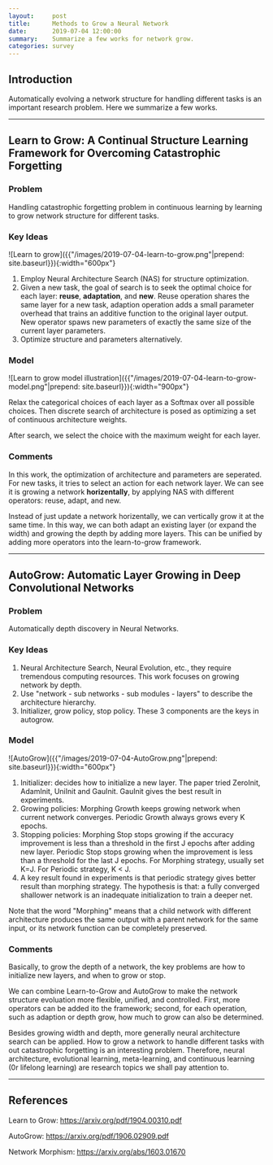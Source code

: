 ```yaml
---
layout:     post
title:      Methods to Grow a Neural Network 
date:       2019-07-04 12:00:00
summary:    Summarize a few works for network grow.
categories: survey
---
```


## Introduction

Automatically evolving a network structure for handling different tasks is an important research problem. Here we summarize a few works.

---

## Learn to Grow: A Continual Structure Learning Framework for Overcoming Catastrophic Forgetting

### Problem

Handling catastrophic forgetting problem in continuous learning by learning to grow network structure for different tasks.

### Key Ideas

![Learn to grow]({{"/images/2019-07-04-learn-to-grow.png"|prepend: site.baseurl}}){:width="600px"}

1. Employ Neural Architecture Search (NAS) for structure optimization.
2. Given a new task, the goal of search is to seek the optimal choice for each layer: **reuse**, **adaptation**, and **new**. Reuse operation shares the same layer for a new task, adaption operation adds a small parameter overhead that trains an additive function to the original layer output. New operator spaws new parameters of exactly the same size of the current layer parameters.
3. Optimize structure and parameters alternatively. 

### Model

![Learn to grow model illustration]({{"/images/2019-07-04-learn-to-grow-model.png"|prepend: site.baseurl}}){:width="900px"}

Relax the categorical choices of each layer as a Softmax over all possible choices. Then discrete search of architecture is posed as optimizing a set of continuous architecture weights.

After search, we select the choice with the maximum weight for each layer.

### Comments

In this work, the optimization of architecture and parameters are seperated. For new tasks, it tries to select an action for each network layer. We can see it is growing a network **horizentally**, by applying NAS with different operators: reuse, adapt, and new.

Instead of just update a network horizentally, we can vertically grow it at the same time. In this way, we can both adapt an existing layer (or expand the width) and growing the depth by adding more layers. This can be unified by adding more operators into the learn-to-grow framework.

---

## AutoGrow: Automatic Layer Growing in Deep Convolutional Networks

### Problem

Automatically depth discovery in Neural Networks.

### Key Ideas

1. Neural Architecture Search, Neural Evolution, etc., they require tremendous computing resources. This work focuses on growing network by depth.
2. Use "network - sub networks - sub modules - layers" to describe the architecture hierarchy.
3. Initializer, grow policy, stop policy. These 3 components are the keys in autogrow.

### Model

![AutoGrow]({{"/images/2019-07-04-AutoGrow.png"|prepend: site.baseurl}}){:width="600px"}

1. Initializer: decides how to initialize a new layer. The paper tried ZeroInit, AdamInit, UniInit and GauInit. GauInit gives the best result in experiments.
2. Growing policies: Morphing Growth keeps growing network when current network converges. Periodic Growth always grows every K epochs.
3. Stopping policies: Morphing Stop stops growing if the accuracy improvement is less than a threshold in the first J epochs after adding new layer. Periodic Stop stops growing when the improvement is less than a threshold for the last J epochs. For Morphing strategy, usually set K=J. For Periodic strategy, K < J.
4. A key result found in experiments is that periodic strategy gives better result than  morphing strategy. The hypothesis is that: a fully converged shallower network is an inadequate initialization to train a deeper net.

Note that the word "Morphing" means that a child network with different architecture produces the same output with a parent network for the same input, or its network function can be completely preserved.

### Comments

Basically, to grow the depth of a network, the key problems are how to initialize new layers, and when to grow or stop.

We can combine Learn-to-Grow and AutoGrow to make the network structure evoluation more flexible, unified, and controlled. First, more operators can be added ito the framework; second, for each operation, such as adaption or depth grow, how much to grow can also be determined.

Besides growing width and depth, more generally neural architecture search can be applied. How to grow a network to handle different tasks with out catastrophic forgetting is an interesting problem. Therefore, neural architecture, evolutional learning, meta-learning, and continuous learning (0r lifelong learning) are research topics we shall pay attention to.

---

## References

Learn to Grow: <https://arxiv.org/pdf/1904.00310.pdf>

AutoGrow: <https://arxiv.org/pdf/1906.02909.pdf>

Network Morphism: <https://arxiv.org/abs/1603.01670>



